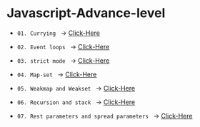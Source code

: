 # Javascript-Advance-level

* `01. Currying ` -> <u> [Click-Here](./js/01.%20Currying.js) </u>

* `02. Event loops ` -> <u> [Click-Here](./js/02.%20Event%20loops.js) </u>


* `03. strict mode ` -> <u> [Click-Here](./js/03.%20%20strict%20mode.js) </u>

* `04. Map-set ` -> <u> [Click-Here](./js/04.%20Map-set.js) </u>

* `05. Weakmap and Weakset ` -> <u> [Click-Here](./js/05.WeakMap%20and%20Weakset.js) </u>

* `06. Recursion and stack ` -> <u> [Click-Here](./js/06.%20Recursion%20and%20stack.js) </u>

* `07. Rest parameters and spread parameters ` -> <u> [Click-Here](./js/07.%20Rest%20parameters%20and%20spread%20syntax.js) </u>
